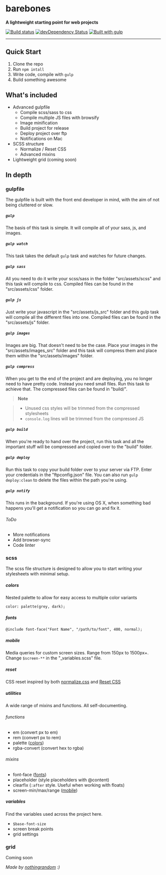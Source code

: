 # barebones

**A lightweight starting point for web projects**

[![Build status](https://travis-ci.org/nothingrandom/barebones.svg?branch=master)](https://travis-ci.org/nothingrandom/barebones)
[![devDependency Status](https://david-dm.org/nothingrandom/barebones/dev-status.svg)](https://david-dm.org/nothingrandom/barebones#info=devDependencies)
[![Built with gulp](http://nothingrandom.com/images/built-gulp.png)](http://gulpjs.com/)

----------

## Quick Start
1. Clone the repo
2. Run `npm intall`
3. Write code, compile with `gulp`
4. Build something awesome

## What's included
- Advanced gulpfile
  - Compile scss/sass to css
  - Compile multiple JS files with browsify
  - Image minification
  - Build project for release
  - Deploy project over ftp
  - Notifications on Mac
- SCSS structure
  - Normalize / Reset CSS
  - Advanced mixins
- Lightweight grid (coming soon)

## In depth
### gulpfile
The gulpfile is built with the front end developer in mind, with the aim of not being cluttered or slow.

##### `gulp`
The basis of this task is simple. It will compile all of your sass, js, and images.

##### `gulp watch`
This task takes the default `gulp` task and watches for future changes.

##### `gulp sass`
All you need to do it write your scss/sass in the folder "src/assets/scss" and this task will compile to css. Compiled files can be found in the "src/assets/css" folder.

##### `gulp js`
Just write your javascript in the "src/assets/js_src" folder and this gulp task will compile all the different files into one. Compiled files can be found in the "src/assets/js" folder.

##### `gulp images`
Images are big. That doesn't need to be the case. Place your images in the "src/assets/images_src" folder and this task will compress them and place them within the "src/assets/images" folder.

##### `gulp compress`
When you get to the end of the project and are deploying, you no longer need to have pretty code. Instead you need small files. Run this task to achieve that. The compressed files can be found in "build/".

> **Note**

> - Unused css styles will be trimmed from the compressed stylesheets
> - `console.log` lines will be trimmed from the compressed JS

##### `gulp build`
When you're ready to hand over the project, run this task and all the important stuff will be compressed and copied over to the "build" folder.

##### `gulp deploy`
Run this task to copy your build folder over to your server via FTP. Enter your credentials in the "ftpconfig.json" file. You can also run `gulp deploy:clean` to delete the files within the path you're using.

##### `gulp notify`
This runs in the background. If you're using OS X, when something bad happens you'll get a notification so you can go and fix it.

###### ToDo
- More notifications
- Add browser-sync
- Code linter

### scss
The scss file structure is designed to allow you to start writing your stylesheets with minimal setup.

##### colors
Nested palette to allow for easy access to multiple color variants

`color: palette(grey, dark);`

##### fonts
`@include font-face("Font Name", "/path/to/font", 400, normal);`

##### mobile
Media queries for custom screen sizes. Range from 150px to 1500px+. Change `$screen-**` in the "_variables.scss" file.

##### reset
CSS reset inspired by both [normalize.css](http://necolas.github.io/normalize.css/) and [Reset CSS](http://meyerweb.com/eric/tools/css/reset/)

##### utilities
A wide range of mixins and functions. All self-documenting.

###### functions
- em (convert px to em)
- rem (convert px to rem)
- palette ([colors](#colors))
- rgba-convert (convert hex to rgba)

###### mixins
- font-face ([fonts](#fonts))
- placeholder (style placeholders with @content)
- clearfix (`:after` style. Useful when working with floats)
- screen-min/max/range ([mobile](#mobile))

##### variables
Find the variables used across the project here.
- `$base-font-size`
- screen break points
- grid settings

### grid
Coming soon

_Made by [nothingrandom](http://nothingrandom.com) :)_
